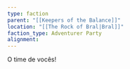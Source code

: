 ```yaml
---
type: faction
parent: "[[Keepers of the Balance]]"
location: "[[The Rock of Bral|Bral]]"
faction_type: Adventurer Party
alignment:
---
```

O time de vocês! 
